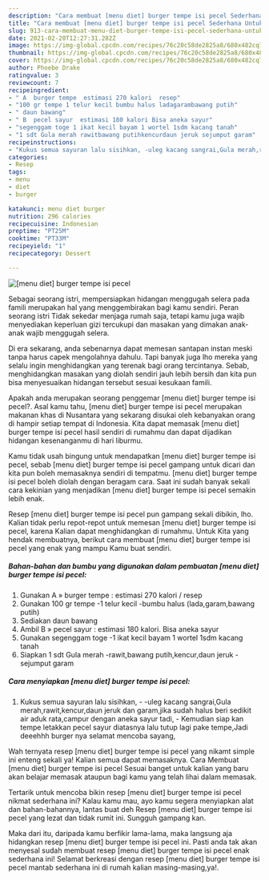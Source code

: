 ```yaml
---
description: "Cara membuat [menu diet] burger tempe isi pecel Sederhana Untuk Jualan"
title: "Cara membuat [menu diet] burger tempe isi pecel Sederhana Untuk Jualan"
slug: 913-cara-membuat-menu-diet-burger-tempe-isi-pecel-sederhana-untuk-jualan
date: 2021-02-20T12:27:31.282Z
image: https://img-global.cpcdn.com/recipes/76c20c58de2825a8/680x482cq70/menu-diet-burger-tempe-isi-pecel-foto-resep-utama.jpg
thumbnail: https://img-global.cpcdn.com/recipes/76c20c58de2825a8/680x482cq70/menu-diet-burger-tempe-isi-pecel-foto-resep-utama.jpg
cover: https://img-global.cpcdn.com/recipes/76c20c58de2825a8/680x482cq70/menu-diet-burger-tempe-isi-pecel-foto-resep-utama.jpg
author: Phoebe Drake
ratingvalue: 3
reviewcount: 7
recipeingredient:
- " A  burger tempe  estimasi 270 kalori  resep"
- "100 gr tempe 1 telur kecil bumbu halus ladagarambawang putih"
- " daun bawang"
- " B  pecel sayur  estimasi 180 kalori Bisa aneka sayur"
- "segenggam toge 1 ikat kecil bayam 1 wortel 1sdm kacang tanah"
- "1 sdt Gula merah rawitbawang putihkencurdaun jeruk sejumput garam"
recipeinstructions:
- "Kukus semua sayuran lalu sisihkan, -uleg kacang sangrai,Gula merah,rawit,kencur,daun jeruk dan garam,jika sudah halus beri sedikit air aduk rata,campur dengan aneka sayur tadi, Kemudian siap kan tempe letakkan pecel sayur diatasnya lalu tutup lagi pake tempe,Jadi deeehhh burger nya selamat mencoba sayang,"
categories:
- Resep
tags:
- menu
- diet
- burger

katakunci: menu diet burger 
nutrition: 296 calories
recipecuisine: Indonesian
preptime: "PT25M"
cooktime: "PT33M"
recipeyield: "1"
recipecategory: Dessert

---
```



![[menu diet] burger tempe isi pecel](https://img-global.cpcdn.com/recipes/76c20c58de2825a8/680x482cq70/menu-diet-burger-tempe-isi-pecel-foto-resep-utama.jpg)

Sebagai seorang istri, mempersiapkan hidangan menggugah selera pada famili merupakan hal yang menggembirakan bagi kamu sendiri. Peran seorang istri Tidak sekedar menjaga rumah saja, tetapi kamu juga wajib menyediakan keperluan gizi tercukupi dan masakan yang dimakan anak-anak wajib menggugah selera.

Di era  sekarang, anda sebenarnya dapat memesan santapan instan meski tanpa harus capek mengolahnya dahulu. Tapi banyak juga lho mereka yang selalu ingin menghidangkan yang terenak bagi orang tercintanya. Sebab, menghidangkan masakan yang diolah sendiri jauh lebih bersih dan kita pun bisa menyesuaikan hidangan tersebut sesuai kesukaan famili. 



Apakah anda merupakan seorang penggemar [menu diet] burger tempe isi pecel?. Asal kamu tahu, [menu diet] burger tempe isi pecel merupakan makanan khas di Nusantara yang sekarang disukai oleh kebanyakan orang di hampir setiap tempat di Indonesia. Kita dapat memasak [menu diet] burger tempe isi pecel hasil sendiri di rumahmu dan dapat dijadikan hidangan kesenanganmu di hari liburmu.

Kamu tidak usah bingung untuk mendapatkan [menu diet] burger tempe isi pecel, sebab [menu diet] burger tempe isi pecel gampang untuk dicari dan kita pun boleh memasaknya sendiri di tempatmu. [menu diet] burger tempe isi pecel boleh diolah dengan beragam cara. Saat ini sudah banyak sekali cara kekinian yang menjadikan [menu diet] burger tempe isi pecel semakin lebih enak.

Resep [menu diet] burger tempe isi pecel pun gampang sekali dibikin, lho. Kalian tidak perlu repot-repot untuk memesan [menu diet] burger tempe isi pecel, karena Kalian dapat menghidangkan di rumahmu. Untuk Kita yang hendak membuatnya, berikut cara membuat [menu diet] burger tempe isi pecel yang enak yang mampu Kamu buat sendiri.

<!--inarticleads1-->

##### Bahan-bahan dan bumbu yang digunakan dalam pembuatan [menu diet] burger tempe isi pecel:

1. Gunakan  A » burger tempe : estimasi 270 kalori / resep
1. Gunakan 100 gr tempe -1 telur kecil -bumbu halus (lada,garam,bawang putih)
1. Sediakan  daun bawang
1. Ambil  B » pecel sayur : estimasi 180 kalori. Bisa aneka sayur
1. Gunakan segenggam toge -1 ikat kecil bayam 1 wortel 1sdm kacang tanah
1. Siapkan 1 sdt Gula merah -rawit,bawang putih,kencur,daun jeruk -sejumput garam




<!--inarticleads2-->

##### Cara menyiapkan [menu diet] burger tempe isi pecel:

1. Kukus semua sayuran lalu sisihkan, - -uleg kacang sangrai,Gula merah,rawit,kencur,daun jeruk dan garam,jika sudah halus beri sedikit air aduk rata,campur dengan aneka sayur tadi, - Kemudian siap kan tempe letakkan pecel sayur diatasnya lalu tutup lagi pake tempe,Jadi deeehhh burger nya selamat mencoba sayang,




Wah ternyata resep [menu diet] burger tempe isi pecel yang nikamt simple ini enteng sekali ya! Kalian semua dapat memasaknya. Cara Membuat [menu diet] burger tempe isi pecel Sesuai banget untuk kalian yang baru akan belajar memasak ataupun bagi kamu yang telah lihai dalam memasak.

Tertarik untuk mencoba bikin resep [menu diet] burger tempe isi pecel nikmat sederhana ini? Kalau kamu mau, ayo kamu segera menyiapkan alat dan bahan-bahannya, lantas buat deh Resep [menu diet] burger tempe isi pecel yang lezat dan tidak rumit ini. Sungguh gampang kan. 

Maka dari itu, daripada kamu berfikir lama-lama, maka langsung aja hidangkan resep [menu diet] burger tempe isi pecel ini. Pasti anda tak akan menyesal sudah membuat resep [menu diet] burger tempe isi pecel enak sederhana ini! Selamat berkreasi dengan resep [menu diet] burger tempe isi pecel mantab sederhana ini di rumah kalian masing-masing,ya!.

